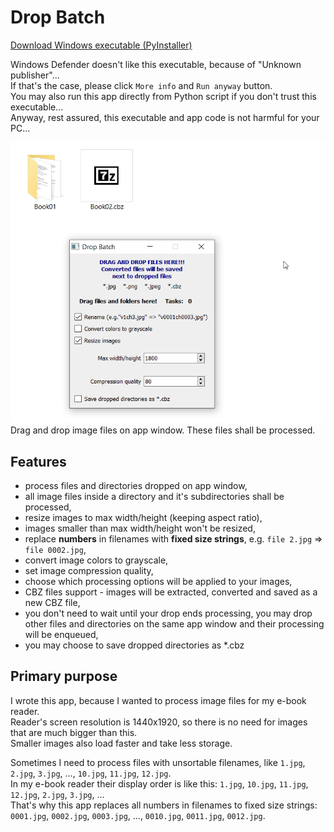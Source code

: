 # Drop Batch
[Download Windows executable (PyInstaller)](https://github.com/JasonSpine/DropBatch/releases/download/v1.2/DropBatch.zip)  
  
Windows Defender doesn't like this executable, because of "Unknown publisher"...  
If that's the case, please click ``More info`` and ``Run anyway`` button.  
You may also run this app directly from Python script if you don't trust this executable...  
Anyway, rest assured, this executable and app code is not harmful for your PC...  
  
![App Screenshot](README_files/AppGif.gif)  
Drag and drop image files on app window. These files shall be processed.
## Features
* process files and directories dropped on app window,
* all image files inside a directory and it's subdirectories shall be processed,
* resize images to max width/height (keeping aspect ratio),
* images smaller than max width/height won't be resized,
* replace **numbers** in filenames with **fixed size strings**, e.g. ``file 2.jpg`` => ``file 0002.jpg``,
* convert image colors to grayscale,
* set image compression quality,
* choose which processing options will be applied to your images,
* CBZ files support - images will be extracted, converted and saved as a new CBZ file,
* you don't need to wait until your drop ends processing, you may drop other files and directories on the same app window and their processing will be enqueued,
* you may choose to save dropped directories as *.cbz

## Primary purpose
I wrote this app, because I wanted to process image files for my e-book reader.  
Reader's screen resolution is 1440x1920, so there is no need for images that are much bigger than this.  
Smaller images also load faster and take less storage.  
  
Sometimes I need to process files with unsortable filenames, like ``1.jpg``, ``2.jpg``, ``3.jpg``, ..., ``10.jpg``, ``11.jpg``, ``12.jpg``.  
In my e-book reader their display order is like this: ``1.jpg``, ``10.jpg``, ``11.jpg``, ``12.jpg``, ``2.jpg``, ``3.jpg``, ...  
That's why this app replaces all numbers in filenames to fixed size strings: ``0001.jpg``, ``0002.jpg``, ``0003.jpg``, ..., ``0010.jpg``, ``0011.jpg``, ``0012.jpg``.
